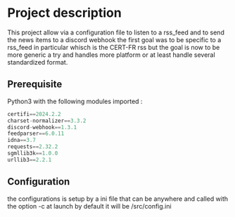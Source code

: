 # Project description

This project allow via a configuration file to listen to a rss_feed and to send the news items to a discord webhook
the first goal was to be specific to a rss_feed in particular whisch is the CERT-FR rss but the goal is now to be more generic a try and handles more platform or at least handle several standardized format.  


## Prerequisite


Python3 with the following modules imported :

```python 
certifi==2024.2.2
charset-normalizer==3.3.2
discord-webhook==1.3.1
feedparser==6.0.11
idna==3.7
requests==2.32.2
sgmllib3k==1.0.0
urllib3==2.2.1
```

## Configuration 

the configurations is setup by a ini file that can be anywhere and called with the option -c at launch by default it will be /src/config.ini

##
